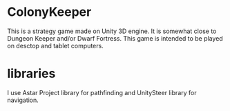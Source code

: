 # ColonyKeeper


This is a strategy game made on Unity 3D engine. It is somewhat close to Dungeon Keeper and/or Dwarf Fortress. This game is intended to be played on desctop and tablet computers.

libraries
============

I use Astar Project library for pathfinding and UnitySteer library for navigation.
